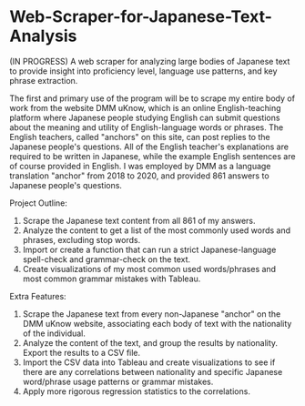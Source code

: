 # Web-Scraper-for-Japanese-Text-Analysis
(IN PROGRESS) A web scraper for analyzing large bodies of Japanese text to provide insight into proficiency level, language use patterns, and key phrase extraction.

The first and primary use of the program will be to scrape my entire body of work from the website DMM uKnow, which is an online English-teaching platform where Japanese people studying English can submit questions about the meaning and utility of English-language words or phrases. The English teachers, called "anchors" on this site, can post replies to the Japanese people's questions. All of the English teacher's explanations are required to be written in Japanese, while the example English sentences are of course provided in English. I was employed by DMM as a language translation "anchor" from 2018 to 2020, and provided 861 answers to Japanese people's questions.

Project Outline:
1) Scrape the Japanese text content from all 861 of my answers.
2) Analyze the content to get a list of the most commonly used words and phrases, excluding stop words.
4) Import or create a function that can run a strict Japanese-language spell-check and grammar-check on the text.
5) Create visualizations of my most common used words/phrases and most common grammar mistakes with Tableau.

Extra Features:
1) Scrape the Japanese text from every non-Japanese "anchor" on the DMM uKnow website, associating each body of text with the nationality of the individual.
2) Analyze the content of the text, and group the results by nationality. Export the results to a CSV file.
3) Import the CSV data into Tableau and create visualizations to see if there are any correlations between nationality and specific Japanese word/phrase usage patterns or grammar mistakes.
4) Apply more rigorous regression statistics to the correlations.
